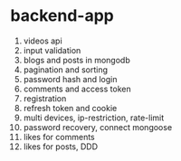 # backend-app

1. videos api
2. input validation
3. blogs and posts in mongodb
4. pagination and sorting
5. password hash and login
6. comments and access token
7. registration
8. refresh token and cookie
9. multi devices, ip-restriction, rate-limit
10. password recovery, connect mongoose
11. likes for comments
12. likes for posts, DDD